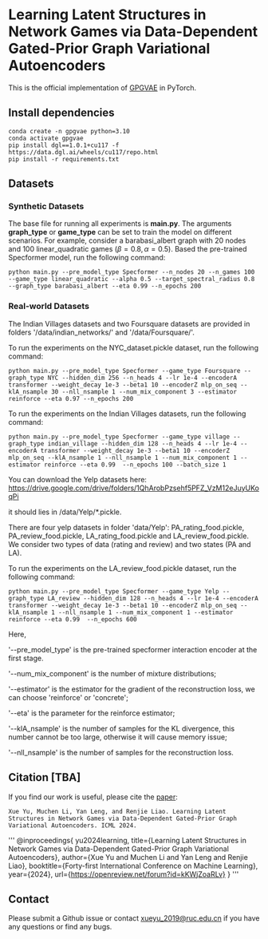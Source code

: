 # Learning Latent Structures in Network Games via Data-Dependent Gated-Prior Graph Variational Autoencoders

This is the official implementation of [GPGVAE]() in PyTorch.

   
## Install dependencies
```{bash}
conda create -n gpgvae python=3.10
conda activate gpgvae
pip install dgl==1.0.1+cu117 -f https://data.dgl.ai/wheels/cu117/repo.html
pip install -r requirements.txt
```

## Datasets
### Synthetic Datasets
The base file for running all experiments is **main.py**. The arguments **graph_type** or **game_type** can be set to train the model on different scenarios.
For example, consider a barabasi_albert graph with 20 nodes and 100 linear_quadratic games ($\beta = 0.8, \alpha = 0.5$).  Based the pre-trained Specformer model, run the following command:

```{bash}
python main.py --pre_model_type Specformer --n_nodes 20 --n_games 100 --game_type linear_quadratic --alpha 0.5 --target_spectral_radius 0.8 --graph_type barabasi_albert --eta 0.99 --n_epochs 200
```

### Real-world Datasets
The Indian Villages datasets and two Foursquare datasets are provided in folders '/data/indian_networks/' and '/data/Foursquare/'.


To run the experiments on the NYC_dataset.pickle dataset, run the following command:

```{bash}
python main.py --pre_model_type Specformer --game_type Foursquare --graph_type NYC --hidden_dim 256 --n_heads 4 --lr 1e-4 --encoderA transformer --weight_decay 1e-3 --beta1 10 --encoderZ mlp_on_seq --klA_nsample 30 --nll_nsample 1 --num_mix_component 3 --estimator reinforce --eta 0.97 --n_epochs 200
```

To run the experiments on the Indian Villages datasets, run the following command:

```{bash}
python main.py --pre_model_type Specformer --game_type village --graph_type indian_village --hidden_dim 128 --n_heads 4 --lr 1e-4 --encoderA transformer --weight_decay 1e-3 --beta1 10 --encoderZ mlp_on_seq --klA_nsample 1 --nll_nsample 1 --num_mix_component 1 --estimator reinforce --eta 0.99  --n_epochs 100 --batch_size 1
```

You can download the Yelp datasets here:
https://drive.google.com/drive/folders/1QhArobPzsehf5PFZ_VzM12eJuyUKoqPi

it should lies in /data/Yelp/*.pickle.

There are four yelp datasets in folder 'data/Yelp': PA_rating_food.pickle, PA_review_food.pickle, LA_rating_food.pickle and LA_review_food.pickle. We consider two types of data (rating and review) and two states (PA and LA). 

To run the experiments on the LA_review_food.pickle dataset, run the following command:

```{bash}
python main.py --pre_model_type Specformer --game_type Yelp --graph_type LA_review --hidden_dim 128 --n_heads 4 --lr 1e-4 --encoderA transformer --weight_decay 1e-3 --beta1 10 --encoderZ mlp_on_seq --klA_nsample 1 --nll_nsample 1 --num_mix_component 1 --estimator reinforce --eta 0.99  --n_epochs 600
```

Here,

'--pre_model_type' is the pre-trained specformer interaction encoder at the first stage.

'--num_mix_component' is the number of mixture distributions;

'--estimator' is the estimator for the gradient of the reconstruction loss, we can choose 'reinforce' or 'concrete';

'--eta' is the parameter for the reinforce estimator;

'--klA_nsample' is the number of samples for the KL divergence, this number cannot be too large, otherwise it will cause memory issue;

'--nll_nsample' is the number of samples for the reconstruction loss. 


## Citation [TBA]

If you find our work is useful, please cite the [paper]():

    Xue Yu, Muchen Li, Yan Leng, and Renjie Liao. Learning Latent Structures in Network Games via Data-Dependent Gated-Prior Graph Variational Autoencoders. ICML 2024.
    
   '''
   @inproceedings{
      yu2024learning,
      title={Learning Latent Structures in Network Games via Data-Dependent Gated-Prior Graph Variational Autoencoders},
      author={Xue Yu and Muchen Li and Yan Leng and Renjie Liao},
      booktitle={Forty-first International Conference on Machine Learning},
      year={2024},
      url={https://openreview.net/forum?id=kKWjZoaRLv}
      }
    '''

## Contact

Please submit a Github issue or contact xueyu_2019@ruc.edu.cn if you have any questions or find any bugs.
